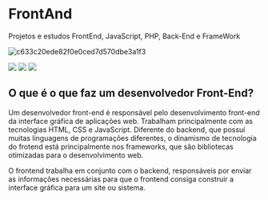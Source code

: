 # FrontAnd
Projetos e estudos FrontEnd, JavaScript, PHP, Back-End e FrameWork

![c633c20ede82f0e0ced7d570dbe3a1f3](https://user-images.githubusercontent.com/70382532/138322189-2db8df52-9dcb-40a0-88a8-c365466bd33d.gif)

<div> 
  <a href="https://instagram.com/mrmarcos_mribeiro" target="_blank"><img src="https://img.shields.io/badge/-Instagram-%23E4405F?style=for-the-badge&logo=instagram&logoColor=white" target="_blank"></a>
  <a href = "mailto:maxmr007@gmail.com"><img src="https://img.shields.io/badge/-Gmail-%23333?style=for-the-badge&logo=gmail&logoColor=white" target="_blank"></a>
  <a href="https://www.linkedin.com/in/www.linkedin.com/in/marcos-ribeiro-9243b1232" target="_blank"><img src="https://img.shields.io/badge/-LinkedIn-%230077B5?style=for-the-badge&logo=linkedin&logoColor=white" target="_blank"></a> 
   
</div>

##

<div>
  <h2>O que é o que faz um desenvolvedor Front-End?</h2>  
  <p>Um desenvolvedor front-end é responsável pelo desenvolvimento front-end da interface gráfica de aplicações web. Trabalham principalmente com as tecnologias HTML, CSS e JavaScript. Diferente do backend, que possuí muitas linguagens de programações diferentes, o dinamismo de tecnologia do frotend está principalmente nos frameworks, que são bibliotecas otimizadas para o desenvolvimento web.

O frontend trabalha em conjunto com o backend, responsáveis por enviar as informações necessárias para que o frontend consiga construir a interface gráfica para um site ou sistema.</p>
</div>


